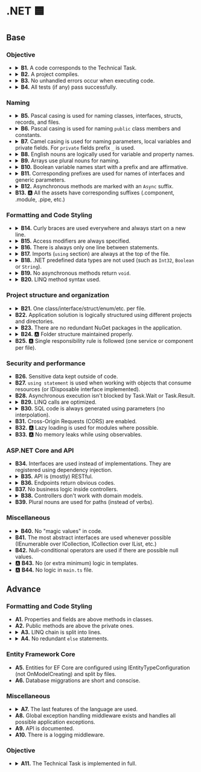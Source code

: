# .NET 🟦

## Base

### Objective

- <details>
    <summary>
      <b>B1.</b> A code corresponds to the Technical Task.
    </summary>
    <p>
      All the mandatory tasks of the TT have been fulfilled.
    </p>
  </details>

- <details>
    <summary>
      <b>B2.</b> A project compiles.
    </summary>
    <p>
      A project can be successfully built, and a compiler doesn't show any errors.
    </p>
  </details>

- <details>
    <summary>
      <b>B3.</b> No unhandled errors occur when executing code.
    </summary>
    <p>
      All parts of the application work as expected while code is executing.
    </p>
  </details>

- <details>
    <summary>
      <b>B4.</b> All tests (if any) pass successfully.
    </summary>
    <p>
      If a project has tests, all of them pass successfully.
    </p>
  </details>

### Naming

- <details>
    <summary>
      <b>B5.</b> Pascal casing is used for naming classes, interfaces, structs, records, and files.
    </summary>
    <p>

  ```csharp
  public class LanguageCode
  {

  }

  public struct Money
  {

  }

  ```

    </p>
  </details>

- <details>
    <summary>
      <b>B6.</b> Pascal casing is used for naming <code>public</code> class members and constants.
    </summary>
    <p>
    It's used for fields, properties, events, methods, etc.

  ```csharp
  public class Person
  {
    private const string Country = "Ukraine";
    public string Name { get; }
    public bool IsActive;
    public int GetAge()
    {
    }
  }
  ```

    </p>
  </details>

- <details>
    <summary>
      <b>B7.</b> Camel casing is used for naming parameters, local variables and private fields. For <code>private</code> fields prefix <code>_</code> is used.
    </summary>
    <p>

  ```csharp
  public class Person
  {
    private readonly string _name
    private bool _isActive;
    public int GetAge(int birthYear, int currentYear)
    {
      var age = currentYear - birthYear;
    }
  }
  ```

    </p>
  </details>

- <details>
    <summary>
      <b>B8.</b> English nouns are logically used for variable and property names.
    </summary>
    <p>
      Abbreviations are used only as service variables (for loops, predicates, etc.): <code>i</code>, <code>x</code>, and so on.

  Bad:

  ```csharp
  var data = new List<string> { "Joe", "Ross", "Chandler" };
  for (int index = 0; index < 3; index++)
  {
    Console.WriteLine(index);
  }
  ```

  Good:

  ```csharp
  for (int i = 0; i < 3; i++)
  {
    Console.WriteLine(i);
  }

  var name = "Ross";
  ```

    </p>
  </details>

- <details>
    <summary>
      <b>B9.</b> Arrays use plural nouns for naming.
    </summary>
  <p>

  ```csharp
  var integers = new List<int> { 1, 2, 3, 4, 5, 6 };
  var people = new List<Person>();
  ```

  </p>
  </details>

- <details>
    <summary>
      <b>B10.</b> Boolean variable names start with a prefix and are affirmative.
    </summary>
    <p>

  Bad:

  ```csharp
  public class Post
  {
    private bool _deleted = false;
    public bool Active { get; set; }
  }
  ```

  Good:

  ```csharp
  public class Post
  {
    private bool _isDeleted = false;
    public bool HasBillingAddress { get; set; }
  }
  ```

    </p>
  </details>

- <details>
    <summary>
      <b>B11.</b> Corresponding prefixes are used for names of interfaces and generic parameters.
    </summary>
    <p>
    Interface names must start with a capital <code>I</code> and then a usual pascal casing. Generic parameter names must start with capital <code>T</code> (can be just one letter).

  ```csharp
  public interface ICountryService<TCountry>
  {
    public TCountry GetCountry(int id);
  }

  public class EncryptedId<T>
  {
    public T Id { get; set; }
  }
  ```

    </p>
  </details>

- <details>
    <summary>
      <b>B12.</b> Asynchronous methods are marked with an <code>Async</code> suffix.
    </summary>
    <p>

  ```csharp
  public interface IProjectRepository
  {
    public Task<Project> GetByIdAsync(int id);
  }
  ```

    </p>
  </details>

- <summary>
  <b>B13.</b> 🅰️ All the assets have corresponding suffixes (.component, .module, .pipe, etc.)
  </summary>

### Formatting and Code Styling

- <details>
    <summary>
      <b>B14.</b> Curly braces are used everywhere and always start on a new line.
    </summary>
    <p>
    Curly braces are used everywhere if the statement implies and even if the code block consists of just one line. Curly braces always start with a new line.

  ```csharp
  public void Print(string mood)
  {
    if (mood == "fine")
    {
      Console.WriteLine("I'm fine");
    }
  }

  public class EmptyClass
  {
  }
  ```

    </p>
  </details>

- <details>
    <summary>
      <b>B15.</b> Access modifiers are always specified.
    </summary>
    <p>
    Access modifiers (<code>public</code>, <code>private</code>, etc.) are always specified for classes, interfaces, members, etc.

  ```csharp
  private readonly string _name;

  public void PrintName()
  {
    Console.WriteLine(_name);
  }

  public interface IPersonInterface
  {
  }
  ```

    </p>
  </details>

- <details>
    <summary>
      <b>B16.</b> There is always only one line between statements.
    </summary>
    <p>
    Bad:

  ```csharp
  private readonly string _name;


  public void PrintName()
  {
    Console.WriteLine(_name);
  }
  public interface IPersonInterface
  {
  }
  ```

  Good:

  ```csharp
  private readonly string _name;

  public void PrintName()
  {
    Console.WriteLine(_name);
  }

  public interface IPersonInterface
  {
  }
  ```

    </p>
  </details>

- <details>
    <summary>
      <b>B17.</b> Imports (<code>using</code> section) are always at the top of the file.
    </summary>
    <p>
    <code>using</code> statements reside at the top of the file with <code>System</code> imports going first, and then all the others sorted alphabetically.
    </p>
  </details>

- <details>
    <summary>
      <b>B18.</b> .NET predefined data types are not used (such as <code>Int32</code>, <code>Boolean</code> or <code>String</code>).
    </summary>
    <p>Built-in primitive types are used instead: <code>int</code>, <code>string</code>, <code>bool</code>
  </details>

- <details>
  <summary>
    <b>B19.</b> No asynchronous methods return <code>void</code>.
  </summary>
  <p>
    All asynchonous methods return <code>Task</code> or <code>Task&ltT&gt;</code>.
  </p>
  </details>

- <details>
    <summary>
      <b>B20.</b> LINQ method syntax used.
    </summary>
    <p>
    LINQ method syntax is preferred over query syntax:

  ```csharp
  int[] numbers = { 5, 10, 8, 3, 6, 12};

  //Query syntax:
  IEnumerable<int> evenIntsQuery =
    from num in numbers
    where num % 2 == 0
    orderby num
    select num;

  //Method syntax:
  IEnumerable<int> evenIntsMethod = numbers.Where(num => num % 2 == 0).OrderBy(n => n);
  ```

    </p>
  </details>

### Project structure and organization

- <details>
    <summary>
      <b>B21.</b> One class/interface/struct/enum/etc. per file.
    </summary>
    <p>
    Each class, interface, and all the other parts of the application reside in its files. Exception: nested classes are allowed if required.
    </p>
  </details>

- <summary>
    <b>B22.</b> Application solution is logically structured using different projects and directories.
  </summary>

- <details>
  <summary>
    <b>B23.</b> There are no redundant NuGet packages in the application.
  </summary>
  <p>
  All of the installed NuGet packages in different projects should be used.
  </p>
  </details>

- <details>
    <summary>
      <b>B24.</b> 🅰️ Folder structure maintained properly.
    </summary>
    <p>
    It can be "folder-by-structure" or "flat-structure" or something else as long as it's consistent.
    </p>
  </details>

- <summary>
    <b>B25.</b> 🅰️ Single responsibility rule is followed (one service or component per file).
  </summary>

### Security and performance

- <summary>
    <b>B26.</b> Sensitive data kept outside of code.
  </summary>

- <summary>
    <b>B27.</b> <code>using statement</code> is used when working with objects that consume resources (or IDisposable interface implemented).
  </summary>

- <summary>
    <b>B28.</b> Asynchronous execution isn't blocked by Task.Wait or Task.Result.
  </summary>

- <details>
    <summary>
      <b>B29.</b> LINQ calls are optimized.
    </summary>
    <p>

  Bad:

  ```csharp

  var childrenAmount = people.Where(x => x.Age < 18).Count();
  var isEmpty = people.Count() == 0;
  ```

  Good:

  ```csharp

  var childrenAmount = people.Count(x => x.Age < 18);
  var isEmpty = !people.Any();
  ```

    </p>
  </details>

- <details>
    <summary>
      <b>B30.</b> SQL code is always generated using parameters (no interpolation).
    </summary>
    <p>
    Bad:

  ```csharp
  int id = 1;
  string name = "Bill";
  int age = 60;

  var sql = $"INSERT INTO USERS(id, name, age) VALUES({id}, {Name}, {Age})";
  connection.Execute(sql);
  ```

  Good:

  ```csharp
  int id = 1;
  string name = "Bill";
  int age = 60;

  var sql = "INSERT INTO USERS(id, name, age) VALUES(@Id, @Name, @Age)";
  connection.Execute(sql, parameters: new
  {
    Id = id,
    Name = name,
    Age = age
  });
  ```

    </p>
  </details>

- <summary>
    <b>B31.</b> Cross-Origin Requests (CORS) are enabled.
  </summary>

- <summary>
    <b>B32.</b> 🅰️ Lazy loading is used for modules where possible.
  </summary>

- <summary>
    <b>B33.</b> 🅰️ No memory leaks while using observables.
  </summary>

### ASP.NET Core and API

- <summary>
    <b>B34.</b> Interfaces are used instead of implementations. They are registered using dependency injection.
  </summary>

- <details>
    <summary>
      <b>B35.</b> API is (mostly) RESTful.
    </summary>
    <p>
    At least:
      <ul>
        <li>POST requests only create resources</li>
        <li>GET requests only return data, without changing anything</li>
        <li>PUT requests only update information, etc</li>
      <ul>
    </p>
    </details>

- <details>
    <summary>
      <b>B36.</b> Endpoints return obvious codes.
    </summary>
    <p>
    At least:
      <ul>
        <li>200 — OK</li>
        <li>201 — Created</li>
        <li>404 — Not found, etc.</li>
      <ul>
    </p>
  </details>

- <summary>
  <b>B37.</b> No business logic inside controllers.
  </summary>

- <details>
    <summary>
      <b>B38.</b> Controllers don't work with domain models.
    </summary>
    <p>
    An application uses DTOs for input and output and performs mapping in the application layer to avoid working with domain objects in the controllers.
    </p>
  </details>

- <summary>
    <b>B39.</b> Plural nouns are used for paths (instead of verbs).
  </summary>

### Miscellaneous

- <details>
    <summary>
      <b>B40.</b> No "magic values" in code.
    </summary>
    <p>
    Code doesn't use any "magic values". They are at the top of the class definition as constants or in separate files.
    </p>
  </details>

- <summary>
    <b>B41.</b> The most abstract interfaces are used whenever possible (IEnumerable over ICollection, ICollection over IList, etc.)
  </summary>

- <summary>
    <b>B42.</b> Null-conditional operators are used if there are possible null values.
  </summary>

- <summary> 🅰️
    <b>B43.</b> No (or extra minimum) logic in templates.
  </summary>

- <summary> 🅰️
    <b>B44.</b> No logic in <code>main.ts</code> file.
  </summary>

## Advance

### Formatting and Code Styling

- <summary>
    <b>A1.</b> Properties and fields are above methods in classes.
  </summary>

- <summary>
    <b>A2.</b> Public methods are above the private ones.
  </summary>

- <details>
    <summary>
      <b>A3.</b> LINQ chain is split into lines.
    </summary>
    <p>

  Bad:

  ```csharp
  var studentNames = studentList.Where(s => s.Age > 18).Select(s => s).Where(st => st.StandardID > 0).Select(s => s.StudentName);
  ```

  Good:

  ```csharp
  var studentNames = studentList.Where(s => s.Age > 18)
                                .Select(s => s)
                                .Where(st => st.StandardID > 0)
                                .Select(s => s.StudentName);
  ```

    </p>
  </details>

- <details>
    <summary>
      <b>A4.</b> No redundant <code>else</code> statements.
    </summary>
    <p>

  Bad:

  ```csharp
  if (name == null)
  {
    throw new Exception("Name cannot be null");
  }
  else
  {
    Console.WriteLine($"Hello, {name}")
  }
  ```

  Good:

  ```csharp
  if (name == null)
  {
    throw new Exception("Name cannot be null");
  }
  Console.WriteLine($"Hello, {name}")
  ```

    </p>
  </details>

### Entity Framework Core

- <summary>
    <b>A5.</b> Entities for EF Core are configured using IEntityTypeConfiguration (not OnModelCreating) and split by files.
  </summary>

- <summary>
    <b>A6.</b> Database miggrations are short and conscise.
  </summary>

### Miscellaneous

- <details>
    <summary>
      <b>A7.</b> The last features of the language are used.
    </summary>
    <p>

  ```csharp
  // C# 8
  // Switch statements.
  public static Period GetCountry(PeriodUnit unit, int amount) =>
    unit switch
    {
      PeriodUnit.Days => Period.FromDays(amount),
      PeriodUnit.Months => Period.FromMonths(amount),
      PeriodUnit.Years => Period.FromYears(amount),
      _ => throw new ArgumentException("Not a valid period unit.")
    };

  // Using declaration
  using var file = new System.IO.StreamWriter("CountryCodes.txt");

  // Null-coalescing assignment
  var numbers = GetNumbers();
  numbers ??= new List<int>();

  // C# 9
  // Target typed new
  private Dictionary<string, object> _properties = new();

  // New pattern matching features
  if (name is not null) { ... }

  ```

    </p>
  </details>

- <summary>
    <b>A8.</b> Global exception handling middleware exists and handles all possible application exceptions.
  <summary>

- <summary>
    <b>A9.</b> API is documented.
  <summary>

- <summary>
    <b>A10.</b> There is a logging middleware.
  </summary>

### Objective

- <details>
    <summary>
      <b>A11.</b> The Technical Task is implemented in full.
    </summary>
    <p>
      All mandatory and optional tasks of the TT have been fulfilled.
    </p>
  </details>
